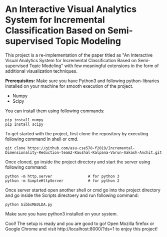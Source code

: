 # An Interactive Visual Analytics System for Incremental Classification Based on Semi-supervised Topic Modeling

This project is a re-implementation of the paper titled as "An Interactive Visual Analytics System for Incremental Classification Based on Semi-supervised Topic Modeling" with few meaningful extensions in the form of additional visualization techniques.

**Prerequisites:**
Make sure you have Python3 and following python-libraries installed on your machine for smooth execution of the project.
- Numpy
- Scipy

You can install them using following commands:
```
pip install numpy
pip install scipy
```

To get started with the project, first clone the repository by executing following command in shell or cmd.
```
git clone https://github.com/asu-cse578-f2019/Incremental-Dimensionality-Reduction-team2-Kaushal-Kalpana-Varun-Aakash-Anchit.git
```
Once cloned, go inside the project directory and start the server using following command:
```
python -m http.server                # for python 3
python -m SimpleHttpServer           # for python 2
```
Once server started open another shell or cmd go into the project directory and go inside the Scripts directoery and run following command:
```
python GibbsMEDLDA.py
```
Make sure you have python3 installed on your system.

Cool! The setup is ready and you are good to go! Open Mozilla firefox or Google Chrome and visit http://localhost:8000/?ds=1 to enjoy this project!

